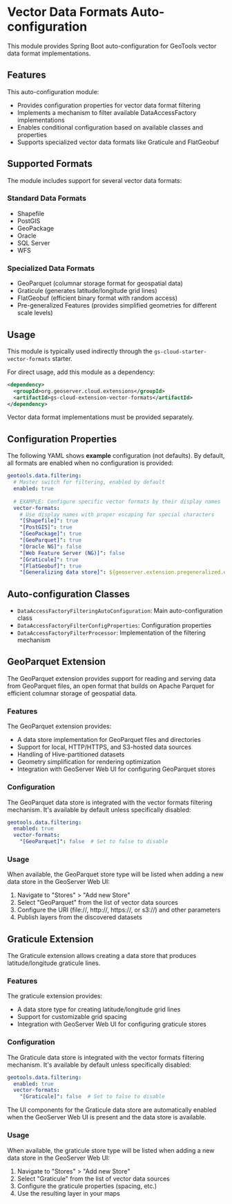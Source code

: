 # Vector Data Formats Auto-configuration

This module provides Spring Boot auto-configuration for GeoTools vector data format implementations.

## Features

This auto-configuration module:
- Provides configuration properties for vector data format filtering
- Implements a mechanism to filter available DataAccessFactory implementations
- Enables conditional configuration based on available classes and properties
- Supports specialized vector data formats like Graticule and FlatGeobuf

## Supported Formats

The module includes support for several vector data formats:

### Standard Data Formats

- Shapefile
- PostGIS
- GeoPackage
- Oracle
- SQL Server
- WFS

### Specialized Data Formats

- GeoParquet (columnar storage format for geospatial data)
- Graticule (generates latitude/longitude grid lines)
- FlatGeobuf (efficient binary format with random access)
- Pre-generalized Features (provides simplified geometries for different scale levels)

## Usage

This module is typically used indirectly through the `gs-cloud-starter-vector-formats` starter.

For direct usage, add this module as a dependency:

```xml
<dependency>
  <groupId>org.geoserver.cloud.extensions</groupId>
  <artifactId>gs-cloud-extension-vector-formats</artifactId>
</dependency>
```

Vector data format implementations must be provided separately.

## Configuration Properties

The following YAML shows **example** configuration (not defaults). By default, all formats are enabled when no configuration is provided:

```yaml
geotools.data.filtering:
  # Master switch for filtering, enabled by default
  enabled: true
  
  # EXAMPLE: Configure specific vector formats by their display names
  vector-formats:
    # Use display names with proper escaping for special characters
    "[Shapefile]": true
    "[PostGIS]": true
    "[GeoPackage]": true
    "[GeoParquet]": true
    "[Oracle NG]": false
    "[Web Feature Server (NG)]": false
    "[Graticule]": true
    "[FlatGeobuf]": true
    "[Generalizing data store]": ${geoserver.extension.pregeneralized.enabled:false}
```

## Auto-configuration Classes

- `DataAccessFactoryFilteringAutoConfiguration`: Main auto-configuration class
- `DataAccessFactoryFilterConfigProperties`: Configuration properties
- `DataAccessFactoryFilterProcessor`: Implementation of the filtering mechanism

## GeoParquet Extension

The GeoParquet extension provides support for reading and serving data from GeoParquet files, an open format that builds on Apache Parquet for efficient columnar storage of geospatial data.

### Features

The GeoParquet extension provides:
- A data store implementation for GeoParquet files and directories
- Support for local, HTTP/HTTPS, and S3-hosted data sources
- Handling of Hive-partitioned datasets
- Geometry simplification for rendering optimization
- Integration with GeoServer Web UI for configuring GeoParquet stores

### Configuration

The GeoParquet data store is integrated with the vector formats filtering mechanism. It's available by default unless specifically disabled:

```yaml
geotools.data.filtering:
  enabled: true
  vector-formats:
    "[GeoParquet]": false  # Set to false to disable
```

### Usage

When available, the GeoParquet store type will be listed when adding a new data store in the GeoServer Web UI:

1. Navigate to "Stores" > "Add new Store"
2. Select "GeoParquet" from the list of vector data sources
3. Configure the URI (file://, http://, https://, or s3://) and other parameters
4. Publish layers from the discovered datasets

## Graticule Extension

The Graticule extension allows creating a data store that produces latitude/longitude graticule lines.

### Features

The graticule extension provides:
- A data store type for creating latitude/longitude grid lines
- Support for customizable grid spacing
- Integration with GeoServer Web UI for configuring graticule stores

### Configuration

The Graticule data store is integrated with the vector formats filtering mechanism. It's available by default unless specifically disabled:

```yaml
geotools.data.filtering:
  enabled: true
  vector-formats:
    "[Graticule]": false  # Set to false to disable
```

The UI components for the Graticule data store are automatically enabled when the GeoServer Web UI is present and the data store is available.

### Usage

When available, the graticule store type will be listed when adding a new data store in the GeoServer Web UI:

1. Navigate to "Stores" > "Add new Store"
2. Select "Graticule" from the list of vector data sources
3. Configure the graticule properties (spacing, etc.)
4. Use the resulting layer in your maps


